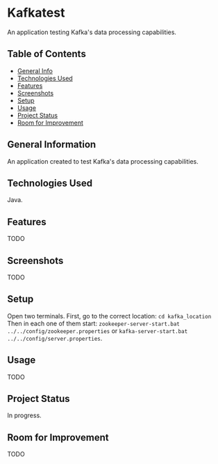 # Kafkatest
An application testing Kafka's data processing capabilities.

## Table of Contents
* [General Info](#general-information)
* [Technologies Used](#technologies-used)
* [Features](#features)
* [Screenshots](#screenshots)
* [Setup](#setup)
* [Usage](#usage)
* [Project Status](#project-status)
* [Room for Improvement](#room-for-improvement)


## General Information
An application created to test Kafka's data processing capabilities.

## Technologies Used
Java.

## Features
TODO


## Screenshots
TODO


## Setup
Open two terminals. First, go to the correct location: `cd kafka_location`
Then in each one of them start: `zookeeper-server-start.bat ../../config/zookeeper.properties` or `kafka-server-start.bat ../../config/server.properties`.


## Usage
TODO


## Project Status
In progress.


## Room for Improvement
TODO


